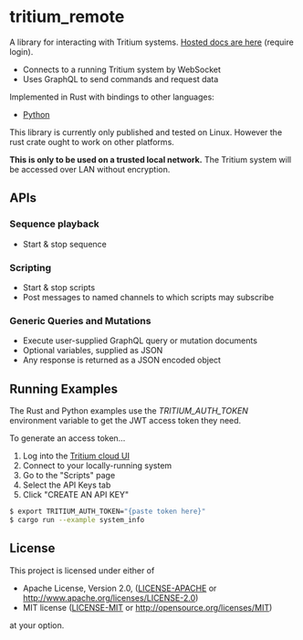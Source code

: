 # tritium_remote

A library for interacting with Tritium systems. [Hosted docs are here](https://docs.engineeredarts.co.uk/en/Robot_Systems/Software/Remote/Tritium_Remote) (require login).

- Connects to a running Tritium system by WebSocket
- Uses GraphQL to send commands and request data

Implemented in Rust with bindings to other languages:

- [Python](https://pypi.org/project/tritium-remote/)

This library is currently only published and tested on Linux. However the rust crate ought to work on other platforms.

**This is only to be used on a trusted local network.** The Tritium system will be accessed over LAN without encryption.

## APIs

### Sequence playback

- Start & stop sequence

### Scripting

- Start & stop scripts
- Post messages to named channels to which scripts may subscribe

### Generic Queries and Mutations

- Execute user-supplied GraphQL query or mutation documents
- Optional variables, supplied as JSON
- Any response is returned as a JSON encoded object

## Running Examples

The Rust and Python examples use the _TRITIUM_AUTH_TOKEN_ environment variable to get the JWT access token they need.

To generate an access token...

1. Log into the [Tritium cloud UI](https://tritiumrobot.cloud/)
2. Connect to your locally-running system
3. Go to the "Scripts" page
4. Select the API Keys tab
5. Click "CREATE AN API KEY"

```bash
$ export TRITIUM_AUTH_TOKEN="{paste token here}"
$ cargo run --example system_info
```

## License

This project is licensed under either of

- Apache License, Version 2.0, ([LICENSE-APACHE](LICENSE-APACHE) or http://www.apache.org/licenses/LICENSE-2.0)
- MIT license ([LICENSE-MIT](LICENSE-MIT) or http://opensource.org/licenses/MIT)

at your option.
